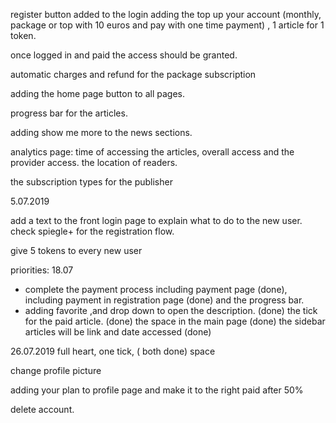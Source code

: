 register  button added to the login
adding the top up your account (monthly, package or top with 10 euros and pay with one time payment) , 1 article for 1 token.

once logged in and paid the access should be granted.

automatic charges and refund for the package subscription

adding the home page button to all pages.

progress bar for the articles.

adding show me more to the news sections.

analytics page: time of accessing the articles, overall access and the provider access. 
the location of readers. 

the subscription types for the publisher

5.07.2019

add a text to the front login page to explain what to do to the new user.
check spiegle+ for the registration flow.

give 5 tokens to every new user

priorities: 18.07
- complete the payment process
including payment page (done), including payment in registration page (done)
 and the progress bar.
- adding favorite ,and drop down to open the description. (done)
the tick for the paid article. (done)
the space in the main page (done)
the sidebar articles will be link and date accessed (done)

26.07.2019
full heart, one tick, ( both done)
space

change profile picture 

adding your plan to profile page and make it to the right
paid after 50%

delete account.